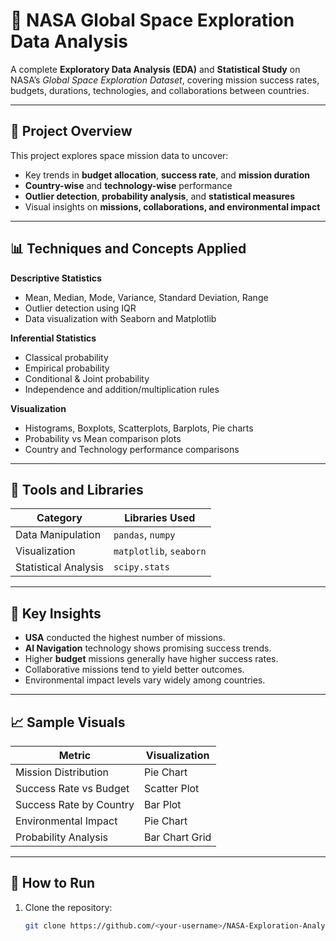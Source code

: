# 🚀 NASA Global Space Exploration Data Analysis

A complete **Exploratory Data Analysis (EDA)** and **Statistical Study** on NASA’s *Global Space Exploration Dataset*, covering mission success rates, budgets, durations, technologies, and collaborations between countries.

---

## 🧠 Project Overview

This project explores space mission data to uncover:
- Key trends in **budget allocation**, **success rate**, and **mission duration**
- **Country-wise** and **technology-wise** performance
- **Outlier detection**, **probability analysis**, and **statistical measures**
- Visual insights on **missions, collaborations, and environmental impact**

---

## 📊 Techniques and Concepts Applied

**Descriptive Statistics**
- Mean, Median, Mode, Variance, Standard Deviation, Range  
- Outlier detection using IQR  
- Data visualization with Seaborn and Matplotlib  

**Inferential Statistics**
- Classical probability  
- Empirical probability  
- Conditional & Joint probability  
- Independence and addition/multiplication rules  

**Visualization**
- Histograms, Boxplots, Scatterplots, Barplots, Pie charts  
- Probability vs Mean comparison plots  
- Country and Technology performance comparisons  

---

## 🧩 Tools and Libraries

| Category | Libraries Used |
|-----------|----------------|
| Data Manipulation | `pandas`, `numpy` |
| Visualization | `matplotlib`, `seaborn` |
| Statistical Analysis | `scipy.stats` |

---

## 🧮 Key Insights

- **USA** conducted the highest number of missions.  
- **AI Navigation** technology shows promising success trends.  
- Higher **budget** missions generally have higher success rates.  
- Collaborative missions tend to yield better outcomes.  
- Environmental impact levels vary widely among countries.

---

## 📈 Sample Visuals

| Metric | Visualization |
|--------|----------------|
| Mission Distribution | Pie Chart |
| Success Rate vs Budget | Scatter Plot |
| Success Rate by Country | Bar Plot |
| Environmental Impact | Pie Chart |
| Probability Analysis | Bar Chart Grid |

---

## 🧾 How to Run

1. Clone the repository:
   ```bash
   git clone https://github.com/<your-username>/NASA-Exploration-Analysis.git
